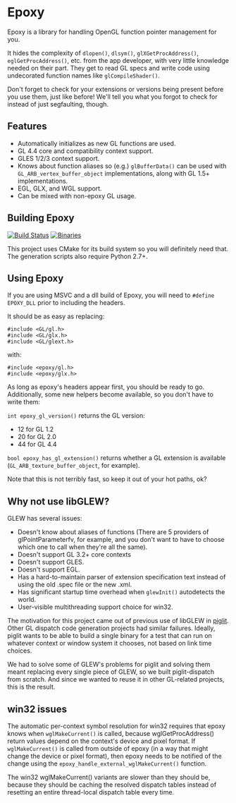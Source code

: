 Epoxy
=====

Epoxy is a library for handling OpenGL function pointer management for
you.

It hides the complexity of ```dlopen()```, ```dlsym()```,
```glXGetProcAddress()```, ```eglGetProcAddress()```, etc. from the
app developer, with very little knowledge needed on their part.  They
get to read GL specs and write code using undecorated function names
like ```glCompileShader()```.

Don't forget to check for your extensions or versions being present
before you use them, just like before!  We'll tell you what you forgot
to check for instead of just segfaulting, though.

Features
--------

* Automatically initializes as new GL functions are used.
* GL 4.4 core and compatibility context support.
* GLES 1/2/3 context support.
* Knows about function aliases so (e.g.) ```glBufferData()``` can be
  used with ```GL_ARB_vertex_buffer_object``` implementations, along
  with GL 1.5+ implementations.
* EGL, GLX, and WGL support.
* Can be mixed with non-epoxy GL usage.

Building Epoxy
--------------

[![Build Status](https://ci.appveyor.com/api/projects/status/cbxs5gyryjkr9lei?svg=true)](https://ci.appveyor.com/project/Nephatrine/libepoxy) [![Binaries](https://img.shields.io/badge/bin-MSVC%20x64-brightgreen.svg)](https://ci.appveyor.com/project/Nephatrine/libepoxy/build/artifacts)

This project uses CMake for its build system so you will definitely need that. The generation scripts also require Python 2.7+.

Using Epoxy
-----------

If you are using MSVC and a dll build of Epoxy, you will need to ```#define EPOXY_DLL``` prior to including the headers.

It should be as easy as replacing:

    #include <GL/gl.h>
    #include <GL/glx.h>
    #include <GL/glext.h>

with:

    #include <epoxy/gl.h>
    #include <epoxy/glx.h>

As long as epoxy's headers appear first, you should be ready to go.
Additionally, some new helpers become available, so you don't have to
write them:

```int epoxy_gl_version()``` returns the GL version:

* 12 for GL 1.2
* 20 for GL 2.0
* 44 for GL 4.4

```bool epoxy_has_gl_extension()``` returns whether a GL extension is
available (```GL_ARB_texture_buffer_object```, for example).

Note that this is not terribly fast, so keep it out of your hot paths,
ok?

Why not use libGLEW?
--------------------

GLEW has several issues:

* Doesn't know about aliases of functions (There are 5 providers of
  glPointParameterfv, for example, and you don't want to have to
  choose which one to call when they're all the same).
* Doesn't support GL 3.2+ core contexts
* Doesn't support GLES.
* Doesn't support EGL.
* Has a hard-to-maintain parser of extension specification text
  instead of using the old .spec file or the new .xml.
* Has significant startup time overhead when ```glewInit()```
  autodetects the world.
* User-visible multithreading support choice for win32.

The motivation for this project came out of previous use of libGLEW in
[piglit](http://piglit.freedesktop.org/).  Other GL dispatch code
generation projects had similar failures.  Ideally, piglit wants to be
able to build a single binary for a test that can run on whatever
context or window system it chooses, not based on link time choices.

We had to solve some of GLEW's problems for piglit and solving them
meant replacing every single piece of GLEW, so we built
piglit-dispatch from scratch.  And since we wanted to reuse it in
other GL-related projects, this is the result.

win32 issues
------------

The automatic per-context symbol resolution for win32 requires that
epoxy knows when ```wglMakeCurrent()``` is called, because
wglGetProcAddress() return values depend on the context's device and
pixel format.  If ```wglMakeCurrent()``` is called from outside of
epoxy (in a way that might change the device or pixel format), then
epoxy needs to be notified of the change using the
```epoxy_handle_external_wglMakeCurrent()``` function.

The win32 wglMakeCurrent() variants are slower than they should be,
because they should be caching the resolved dispatch tables instead of
resetting an entire thread-local dispatch table every time.
